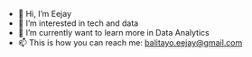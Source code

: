 - 👋 Hi, I’m Eejay
- 👀 I’m interested in tech and data
- 🌱 I’m currently want to learn more in Data Analytics
- 📫 This is how you can reach me: balitayo.eejay@gmail.com 
